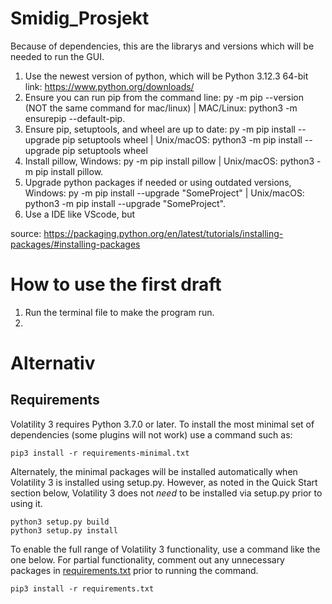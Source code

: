 # Smidig_Prosjekt

Because of dependencies, this are the librarys and versions which will be needed to run the GUI.

1. Use the newest version of python, which will be Python 3.12.3 64-bit
link: https://www.python.org/downloads/ 
2. Ensure you can run pip from the command line: py -m pip --version (NOT the same command for mac/linux) | MAC/Linux: python3 -m ensurepip --default-pip.
3. Ensure pip, setuptools, and wheel are up to date: py -m pip install --upgrade pip setuptools wheel | Unix/macOS: python3 -m pip install --upgrade pip setuptools wheel
4. Install pillow, Windows: py -m pip install pillow | Unix/macOS: python3 -m pip install pillow.
5. Upgrade python packages if needed or using outdated versions, Windows: py -m pip install --upgrade "SomeProject" | Unix/macOS: python3 -m pip install --upgrade "SomeProject".
6. Use a IDE like VScode, but 

source: https://packaging.python.org/en/latest/tutorials/installing-packages/#installing-packages

# How to use the first draft
1. Run the terminal file to make the program run.
2. 

# Alternativ
## Requirements

Volatility 3 requires Python 3.7.0 or later. To install the most minimal set of dependencies (some plugins will not work) use a command such as:

```shell
pip3 install -r requirements-minimal.txt
```

Alternately, the minimal packages will be installed automatically when Volatility 3 is installed using setup.py. However, as noted in the Quick Start section below, Volatility 3 does not *need* to be installed via setup.py prior to using it.

```shell
python3 setup.py build 
python3 setup.py install
```

To enable the full range of Volatility 3 functionality, use a command like the one below. For partial functionality, comment out any unnecessary packages in [requirements.txt](requirements.txt) prior to running the command.

```shell
pip3 install -r requirements.txt
```

